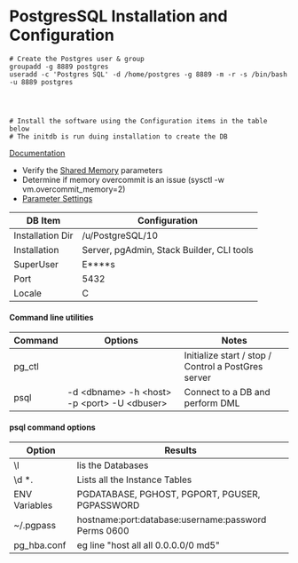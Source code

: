 # PostgresSQL Installation and Configuration

```apple js
# Create the Postgres user & group
groupadd -g 8889 postgres
useradd -c 'Postgres SQL' -d /home/postgres -g 8889 -m -r -s /bin/bash -u 8889 postgres




# Install the software using the Configuration items in the table below
# The initdb is run duing installation to create the DB
```
[Documentation](https://www.postgresql.org/docs/current/static/index.html)
 
 * Verify the [Shared Memory](https://www.postgresql.org/docs/current/static/kernel-resources.html) parameters
 * Determine if memory overcommit is an issue (sysctl -w vm.overcommit_memory=2)
 * [Parameter Settings](https://www.postgresql.org/docs/current/static/runtime-config.html) 
 

DB Item | Configuration
--- | ---
Installation Dir | /u/PostgreSQL/10
Installation | Server, pgAdmin, Stack Builder, CLI tools
SuperUser | E****s
Port | 5432
Locale | C

#### Command line utilities

Command | Options | Notes
--- |--- | ---
pg_ctl | | Initialize start / stop / Control a PostGres server 
psql | -d \<dbname> -h \<host> -p \<port> -U \<dbuser> | Connect to a DB and perform DML

#### psql command options

Option | Results
--- | ---
\l | lis the Databases
\d *. | Lists all the Instance Tables
ENV Variables | PGDATABASE, PGHOST, PGPORT, PGUSER, PGPASSWORD
~/.pgpass | hostname:port:database:username:password Perms 0600
pg_hba.conf | eg line "host    all             all             0.0.0.0/0              md5"
